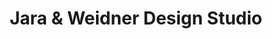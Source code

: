 ---
title: "Jara & Weidner Design Studio"
url: /fort-myers/jara-und-weidner-design-studio/
shop: Küchen
---